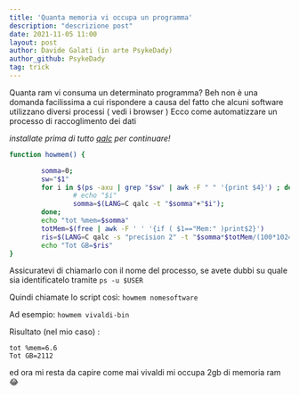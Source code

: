 ```yaml
---
title: 'Quanta memoria vi occupa un programma'
description: "descrizione post"
date: 2021-11-05 11:00
layout: post
author: Davide Galati (in arte PsykeDady)
author_github: PsykeDady
tag: trick
---
```


Quanta ram vi consuma un determinato programma? 
Beh non è una domanda facilissima a cui rispondere a causa del fatto che alcuni software utilizzano diversi processi ( vedi i browser )
Ecco come automatizzare un processo di raccoglimento dei dati

*installate prima di tutto [qalc](https://feed.linuxpeople.org/posts/usare-qalc) per continuare!*

```bash
function howmem() {

        somma=0;
        sw="$1"
        for i in $(ps -axu | grep "$sw" | awk -F " " '{print $4}') ; do
                # echo "$i"
                somma=$(LANG=C qalc -t "$somma"+"$i");
        done;
        echo "tot %mem=$somma"
        totMem=$(free | awk -F ' ' '{if ( $1=="Mem:" )print$2}')
        ris=$(LANG=C qalc -s "precision 2" -t "$somma*$totMem/(100*1024*1024)")
        echo "Tot GB=$ris"
}
```


Assicuratevi di chiamarlo con il nome del processo, se avete dubbi su quale sia identificatelo tramite 
`ps -u $USER`

Quindi chiamate lo script così:
`howmem nomesoftware`

Ad esempio: 
`howmem vivaldi-bin`

Risultato (nel mio caso) : 
```
tot %mem=6.6
Tot GB=2112
```
ed ora mi resta da capire come mai vivaldi mi occupa 2gb di memoria ram😂

